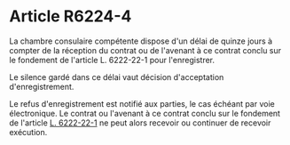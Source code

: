 # Article R6224-4

La chambre consulaire compétente dispose d'un délai de quinze jours à compter de la réception du contrat ou de l'avenant à ce contrat conclu sur le fondement de l'article L. 6222-22-1 pour l'enregistrer. 

Le silence gardé dans ce délai vaut décision d'acceptation d'enregistrement. 

Le refus d'enregistrement est notifié aux parties, le cas échéant par voie électronique. Le contrat ou l'avenant à ce contrat conclu sur le fondement de l'article [L. 6222-22-1][1] ne peut alors recevoir ou continuer de recevoir exécution.

 [1]: /affichCodeArticle.do?cidTexte=LEGITEXT000006072050&idArticle=LEGIARTI000024411426&dateTexte=&categorieLien=cid